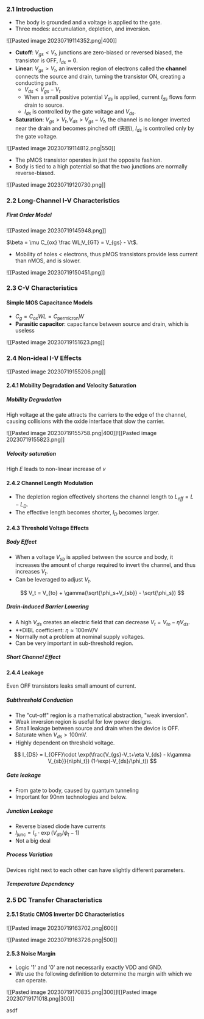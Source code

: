 ### 2.1 Introduction

* The body is grounded and a voltage is applied to the gate.
* Three modes: accumulation, depletion, and inversion.

![[Pasted image 20230719114352.png|400]]

* **Cutoff**: $V_{gs} < V_{t}$, junctions are zero-biased or reversed biased, the transistor is OFF, $I_{ds} \approx 0$.
* **Linear**: $V_{gs} > V_{t}$, an inversion region of electrons called the **channel** connects the source and drain, turning the transistor ON, creating a conducting path. 
	* $V_{ds} < V_{gs} - V_{t}$
	* When a small positive potential $V_{ds}$ is applied, current $I_{ds}$ flows form drain to source.
	* $I_{ds}$ is controlled by the gate voltage and $V_{ds}$.
* **Saturation**: $V_{gs} > V_{t}, V_{ds} > V_{gs} - V_{t}$, the channel is no longer inverted near the drain and becomes pinched off (夹断), $I_{ds}$ is controlled only by the gate voltage.

![[Pasted image 20230719114812.png|550]]

* The pMOS transistor operates in just the opposite fashion.
* Body is tied to a high potential so that the two junctions are normally reverse-biased.

![[Pasted image 20230719120730.png]]



### 2.2 Long-Channel I-V Characteristics

##### First Order Model

![[Pasted image 20230719145948.png]]

$\beta = \mu C_{ox} \frac WL;V_{GT} = V_{gs} - Vt$.

* Mobility of holes < electrons, thus pMOS transistors provide less current than nMOS, and is slower.

![[Pasted image 20230719150451.png]]



### 2.3 C-V Characteristics

#### Simple MOS Capacitance Models

* $C_g = C_{ox}WL = C_\text{permicron}W$ 
* **Parasitic capacitor**: capacitance between source and drain, which is useless

![[Pasted image 20230719151623.png]]



### 2.4 Non-ideal I-V Effects

![[Pasted image 20230719155206.png]]

#### 2.4.1 Mobility Degradation and Velocity Saturation

##### Mobility Degradation

High voltage at the gate attracts the carriers to the edge of the channel, causing collisions with the oxide interface that slow the carrier.

![[Pasted image 20230719155758.png|400]]![[Pasted image 20230719155823.png]]

##### Velocity saturation

High $E$ leads to non-linear increase of $v$

#### 2.4.2 Channel Length Modulation

* The depletion region effectively shortens the channel length to $L_{eff} = L - L_D$.
* The effective length becomes shorter, $I_D$ becomes larger.

#### 2.4.3 Threshold Voltage Effects

##### Body Effect

* When a voltage $V_{sb}$ is applied between the source and body, it increases the amount of charge required to invert the channel, and thus increases $V_t$.
* Can be leveraged to adjust $V_t$.

$$
V_t = V_{to} + \gamma(\sqrt{\phi_s+V_{sb}} - \sqrt{\phi_s})
$$

##### Drain-Induced Barrier Lowering

* A high $V_{ds}$ creates an electric field that can decrease $V_t = V_{to} - \eta V_{ds}$.
* **DIBL coefficient: $\eta \approx 100 \text{mV/V}$
* Normally not a problem at nominal supply voltages.
* Can be very important in sub-threshold region.

##### Short Channel Effect

#### 2.4.4 Leakage

Even OFF transistors leaks small amount of current.

##### Subthreshold Conduction

* The "cut-off" region is a mathematical abstraction, "weak inversion".
* Weak inversion region is useful for low power designs.
* Small leakage between source and drain when the device is OFF.
* Saturate when $V_{ds} > 100\text{mV}$.
* Highly dependent on threshold voltage.

$$
I_{DS} = I_{OFF}\cdot \exp(\frac{V_{gs}-V_t+\eta V_{ds} - k\gamma V_{sb}}{n\phi_t}) (1-\exp(-V_{ds}/\phi_t))
$$

##### Gate leakage

* From gate to body, caused by quantum tunneling
* Important for 90nm technologies and below.

##### Junction Leakage

* Reverse biased diode have currents
* $I_{\text{junc}} = I_s \cdot \exp(V_{db}/\phi_t - 1)$
* Not a big deal

##### Process Variation

Devices right next to each other can have slightly different parameters.

##### Temperature Dependency



### 2.5 DC Transfer Characteristics

#### 2.5.1 Static CMOS Inverter DC Characteristics

![[Pasted image 20230719163702.png|600]]

![[Pasted image 20230719163726.png|500]]

#### 2.5.3 Noise Margin

* Logic '1' and '0' are not necessarily exactly VDD and GND.
* We use the following definition to determine the margin with which we can operate.

![[Pasted image 20230719170835.png|300]]![[Pasted image 20230719171018.png|300]]

asdf